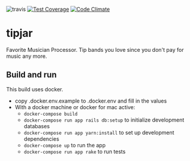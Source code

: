 ![travis](https://travis-ci.org/erikdstock/tipjar.svg?branch=master)
[![Test Coverage](https://codeclimate.com/github/erikdstock/tipjar/badges/coverage.svg)](https://codeclimate.com/github/erikdstock/tipjar/coverage)
[![Code Climate](https://codeclimate.com/github/erikdstock/tipjar/badges/gpa.svg)](https://codeclimate.com/github/erikdstock/tipjar)

# tipjar
Favorite Musician Processor.
Tip bands you love since you don't pay for music any more.

## Build and run
This build uses docker.
* copy .docker.env.example to .docker.env and fill in the values
* With a docker machine or docker for mac active:
  * `docker-compose build`
  * `docker-compose run app rails db:setup` to initialize development databases
  * `docker-compose run app yarn:install` to set up development dependencies
  * `docker-compose up` to run the app
  * `docker-compose run app rake` to run tests
